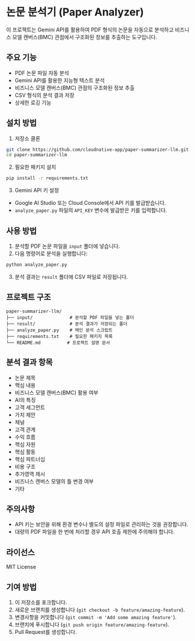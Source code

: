 # 논문 분석기 (Paper Analyzer)

이 프로젝트는 Gemini API를 활용하여 PDF 형식의 논문을 자동으로 분석하고 비즈니스 모델 캔버스(BMC) 관점에서 구조화된 정보를 추출하는 도구입니다.

## 주요 기능

- PDF 논문 파일 자동 분석
- Gemini API를 활용한 지능형 텍스트 분석
- 비즈니스 모델 캔버스(BMC) 관점의 구조화된 정보 추출
- CSV 형식의 분석 결과 저장
- 상세한 로깅 기능

## 설치 방법

1. 저장소 클론
```bash
git clone https://github.com/cloudnative-app/paper-summarizer-llm.git
cd paper-summarizer-llm
```

2. 필요한 패키지 설치
```bash
pip install -r requirements.txt
```

3. Gemini API 키 설정
- Google AI Studio 또는 Cloud Console에서 API 키를 발급받습니다.
- `analyze_paper.py` 파일의 `API_KEY` 변수에 발급받은 키를 입력합니다.

## 사용 방법

1. 분석할 PDF 논문 파일을 `input` 폴더에 넣습니다.
2. 다음 명령어로 분석을 실행합니다:
```bash
python analyze_paper.py
```
3. 분석 결과는 `result` 폴더에 CSV 파일로 저장됩니다.

## 프로젝트 구조

```
paper-summarizer-llm/
├── input/              # 분석할 PDF 파일을 넣는 폴더
├── result/             # 분석 결과가 저장되는 폴더
├── analyze_paper.py    # 메인 분석 스크립트
├── requirements.txt    # 필요한 패키지 목록
└── README.md          # 프로젝트 설명 문서
```

## 분석 결과 항목

- 논문 제목
- 핵심 내용
- 비즈니스 모델 캔버스(BMC) 활용 여부
- AI의 특징
- 고객 세그먼트
- 가치 제안
- 채널
- 고객 관계
- 수익 흐름
- 핵심 자원
- 핵심 활동
- 핵심 파트너십
- 비용 구조
- 추가영역 제시
- 비즈니스 캔버스 모델의 틀 변경 여부
- 기타

## 주의사항

- API 키는 보안을 위해 환경 변수나 별도의 설정 파일로 관리하는 것을 권장합니다.
- 대량의 PDF 파일을 한 번에 처리할 경우 API 호출 제한에 주의해야 합니다.

## 라이선스

MIT License

## 기여 방법

1. 이 저장소를 포크합니다.
2. 새로운 브랜치를 생성합니다 (`git checkout -b feature/amazing-feature`).
3. 변경사항을 커밋합니다 (`git commit -m 'Add some amazing feature'`).
4. 브랜치에 푸시합니다 (`git push origin feature/amazing-feature`).
5. Pull Request를 생성합니다. 